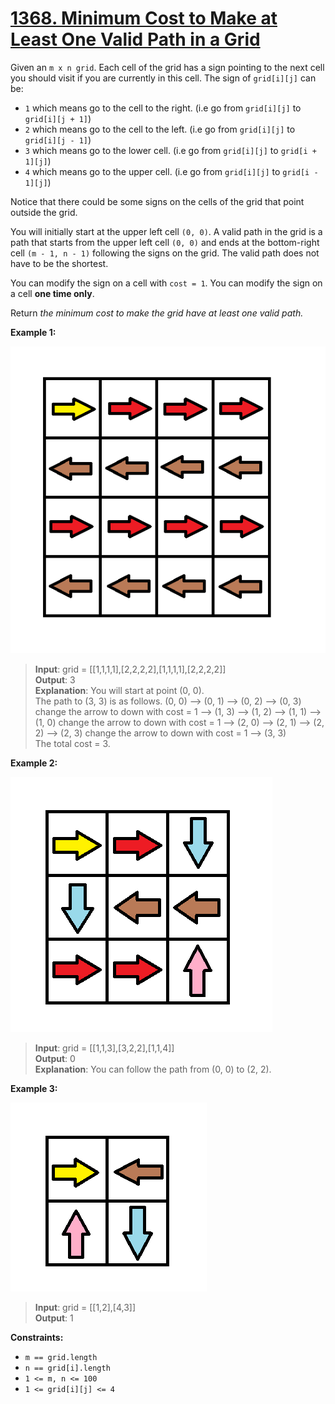 # **[1368. Minimum Cost to Make at Least One Valid Path in a Grid](https://leetcode.com/problems/minimum-cost-to-make-at-least-one-valid-path-in-a-grid/description/)**

Given an `m x n grid`. Each cell of the grid has a sign pointing to the next cell you should visit if you are currently in this cell. The sign of `grid[i][j]` can be:

- `1` which means go to the cell to the right. (i.e go from `grid[i][j]` to `grid[i][j + 1]`)
- `2` which means go to the cell to the left. (i.e go from `grid[i][j]` to `grid[i][j - 1]`)
- `3` which means go to the lower cell. (i.e go from `grid[i][j]` to `grid[i + 1][j]`)
- `4` which means go to the upper cell. (i.e go from `grid[i][j]` to `grid[i - 1][j]`)

Notice that there could be some signs on the cells of the grid that point outside the grid.

You will initially start at the upper left cell `(0, 0)`. A valid path in the grid is a path that starts from the upper left cell `(0, 0)` and ends at the bottom-right cell `(m - 1, n - 1)` following the signs on the grid. The valid path does not have to be the shortest.

You can modify the sign on a cell with `cost = 1`. You can modify the sign on a cell **one time only**.

Return *the minimum cost to make the grid have at least one valid path.*

**Example 1:**

![alt text](image.png)

> **Input**: grid = [[1,1,1,1],[2,2,2,2],[1,1,1,1],[2,2,2,2]]  
> **Output**: 3    
> **Explanation**: You will start at point (0, 0).    
> The path to (3, 3) is as follows. (0, 0) --> (0, 1) --> (0, 2) --> (0, 3) change the arrow to down with cost = 1 --> (1, 3) --> (1, 2) --> (1, 1) --> (1, 0) change the arrow to down with cost = 1 --> (2, 0) --> (2, 1) --> (2, 2) --> (2, 3) change the arrow to down with cost = 1 --> (3, 3)  
> The total cost = 3.  

**Example 2:**

![alt text](image-1.png)

> **Input**: grid = [[1,1,3],[3,2,2],[1,1,4]]  
> **Output**: 0  
> **Explanation**: You can follow the path from (0, 0) to (2, 2).  

**Example 3:**

![alt text](image-2.png)

> **Input**: grid = [[1,2],[4,3]]  
> **Output**: 1  

**Constraints:**

- `m == grid.length`
- `n == grid[i].length`
- `1 <= m, n <= 100`
- `1 <= grid[i][j] <= 4`